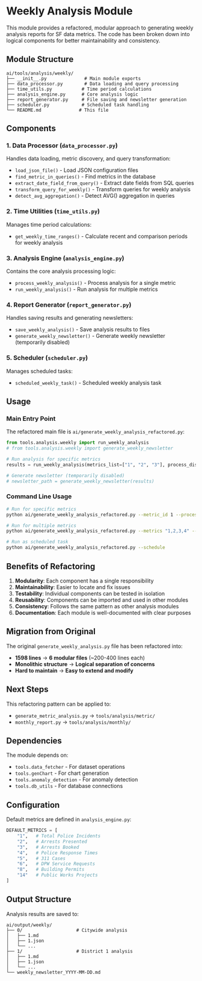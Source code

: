 # Weekly Analysis Module

This module provides a refactored, modular approach to generating weekly analysis reports for SF data metrics. The code has been broken down into logical components for better maintainability and consistency.

## Module Structure

```
ai/tools/analysis/weekly/
├── __init__.py              # Main module exports
├── data_processor.py        # Data loading and query processing
├── time_utils.py           # Time period calculations
├── analysis_engine.py      # Core analysis logic
├── report_generator.py     # File saving and newsletter generation
├── scheduler.py            # Scheduled task handling
└── README.md              # This file
```

## Components

### 1. Data Processor (`data_processor.py`)
Handles data loading, metric discovery, and query transformation:
- `load_json_file()` - Load JSON configuration files
- `find_metric_in_queries()` - Find metrics in the database
- `extract_date_field_from_query()` - Extract date fields from SQL queries
- `transform_query_for_weekly()` - Transform queries for weekly analysis
- `detect_avg_aggregation()` - Detect AVG() aggregation in queries

### 2. Time Utilities (`time_utils.py`)
Manages time period calculations:
- `get_weekly_time_ranges()` - Calculate recent and comparison periods for weekly analysis

### 3. Analysis Engine (`analysis_engine.py`)
Contains the core analysis processing logic:
- `process_weekly_analysis()` - Process analysis for a single metric
- `run_weekly_analysis()` - Run analysis for multiple metrics

### 4. Report Generator (`report_generator.py`)
Handles saving results and generating newsletters:
- `save_weekly_analysis()` - Save analysis results to files
- `generate_weekly_newsletter()` - Generate weekly newsletter (temporarily disabled)

### 5. Scheduler (`scheduler.py`)
Manages scheduled tasks:
- `scheduled_weekly_task()` - Scheduled weekly analysis task

## Usage

### Main Entry Point
The refactored main file is `ai/generate_weekly_analysis_refactored.py`:

```python
from tools.analysis.weekly import run_weekly_analysis
# from tools.analysis.weekly import generate_weekly_newsletter

# Run analysis for specific metrics
results = run_weekly_analysis(metrics_list=["1", "2", "3"], process_districts=True)

# Generate newsletter (temporarily disabled)
# newsletter_path = generate_weekly_newsletter(results)
```

### Command Line Usage
```bash
# Run for specific metrics
python ai/generate_weekly_analysis_refactored.py --metric_id 1 --process-districts

# Run for multiple metrics
python ai/generate_weekly_analysis_refactored.py --metrics "1,2,3,4" --process-districts

# Run as scheduled task
python ai/generate_weekly_analysis_refactored.py --schedule
```

## Benefits of Refactoring

1. **Modularity**: Each component has a single responsibility
2. **Maintainability**: Easier to locate and fix issues
3. **Testability**: Individual components can be tested in isolation
4. **Reusability**: Components can be imported and used in other modules
5. **Consistency**: Follows the same pattern as other analysis modules
6. **Documentation**: Each module is well-documented with clear purposes

## Migration from Original

The original `generate_weekly_analysis.py` file has been refactored into:
- **1598 lines** → **6 modular files** (~200-400 lines each)
- **Monolithic structure** → **Logical separation of concerns**
- **Hard to maintain** → **Easy to extend and modify**

## Next Steps

This refactoring pattern can be applied to:
- `generate_metric_analysis.py` → `tools/analysis/metric/`
- `monthly_report.py` → `tools/analysis/monthly/`

## Dependencies

The module depends on:
- `tools.data_fetcher` - For dataset operations
- `tools.genChart` - For chart generation
- `tools.anomaly_detection` - For anomaly detection
- `tools.db_utils` - For database connections

## Configuration

Default metrics are defined in `analysis_engine.py`:
```python
DEFAULT_METRICS = [
    "1",   # Total Police Incidents 
    "2",   # Arrests Presented
    "3",   # Arrests Booked
    "4",   # Police Response Times
    "5",   # 311 Cases
    "6",   # DPW Service Requests
    "8",   # Building Permits
    "14"   # Public Works Projects
]
```

## Output Structure

Analysis results are saved to:
```
ai/output/weekly/
├── 0/                    # Citywide analysis
│   ├── 1.md
│   ├── 1.json
│   └── ...
├── 1/                    # District 1 analysis
│   ├── 1.md
│   ├── 1.json
│   └── ...
└── weekly_newsletter_YYYY-MM-DD.md
``` 